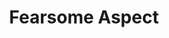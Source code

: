 ---
title: "Fearsome Aspect"
canonical: "skill/fearsome-aspect"
canonical_title: "Beast Loresheet"
lists:
    - beast-loresheet
tier: 3
osp_cost: 30
---